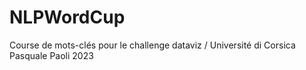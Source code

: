 # NLPWordCup
Course de mots-clés pour le challenge dataviz / Université di Corsica Pasquale Paoli 2023
